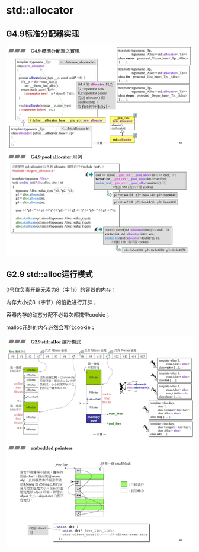 # std::allocator

## G4.9标准分配器实现

![000001](000001.jpg)
![000002](000002.jpg)

## G2.9 std::alloc运行模式

0号位负责开辟元素为8（字节）的容器的内存；

内存大小按8（字节）的倍数进行开辟；

容器内存的动态分配不必每次都携带cookie；

malloc开辟的内存必然会写代cookie；

![000003](000003.jpg)
![000004](000004.jpg)
